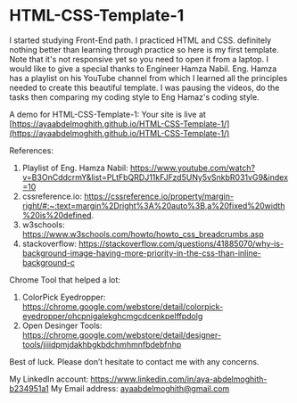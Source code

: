 # HTML-CSS-Template-1

I started studying Front-End path.
I practiced HTML and CSS. 
definitely nothing better than learning through practice so here is my first template.
Note that it's not responsive yet so you need to open it from a laptop. 
I would like to give a special thanks to Engineer Hamza Nabil. 
Eng. Hamza has a playlist on his YouTube channel from which I learned all the principles needed to create this beautiful template.
I was pausing the videos, do the tasks then comparing my coding style to Eng Hamaz's coding style.

A demo for HTML-CSS-Template-1: Your site is live at [https://ayaabdelmoghith.github.io/HTML-CSS-Template-1/](https://ayaabdelmoghith.github.io/HTML-CSS-Template-1/)

References:
1) Playlist of Eng. Hamza Nabil: https://www.youtube.com/watch?v=B3OnCddcrmY&list=PLtFbQRDJ11kFJFzd5UNy5vSnkbR031vG9&index=10
2) cssreference.io: https://cssreference.io/property/margin-right/#:~:text=margin%2Dright%3A%20auto%3B,a%20fixed%20width%20is%20defined.
3) w3schools: https://www.w3schools.com/howto/howto_css_breadcrumbs.asp
4) stackoverflow: https://stackoverflow.com/questions/41885070/why-is-background-image-having-more-priority-in-the-css-than-inline-background-c

Chrome Tool that helped a lot:
1) ColorPick Eyedropper: https://chrome.google.com/webstore/detail/colorpick-eyedropper/ohcpnigalekghcmgcdcenkpelffpdolg
2) Open Desinger Tools: https://chrome.google.com/webstore/detail/designer-tools/jiiidpmjdakhbgkbdchmhmnfbdebfnhp

Best of luck.
Please don’t hesitate to contact me with any concerns.

My LinkedIn account: https://www.linkedin.com/in/aya-abdelmoghith-b234951a1
My Email address: ayaabdelmoghith@gmail.com


